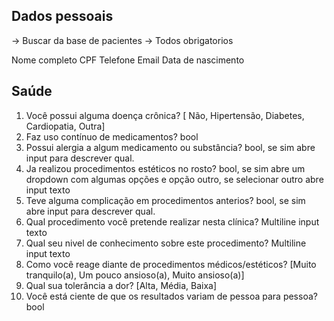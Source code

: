 ## Dados pessoais
-> Buscar da base de pacientes
-> Todos obrigatorios

Nome completo
CPF
Telefone
Email
Data de nascimento

## Saúde
1. Você possui alguma doença crônica? [ Não, Hipertensão, Diabetes, Cardiopatia, Outra]
2. Faz uso contínuo de medicamentos? bool
3. Possui alergia a algum medicamento ou substância? bool, se sim abre input para descrever qual.
4. Ja realizou procedimentos estéticos no rosto? bool, se sim abre um dropdown com algumas opções e opção outro, se selecionar outro abre input texto
5. Teve alguma complicação em procedimentos anterios? bool, se sim abre input para descrever qual.
6. Qual procedimento você pretende realizar nesta clínica? Multiline input texto
7. Qual seu nivel de conhecimento sobre este procedimento? Multiline input texto
8. Como você reage diante de procedimentos médicos/estéticos? [Muito tranquilo(a), Um pouco ansioso(a), Muito ansioso(a)]
9. Qual sua tolerância a dor? [Alta, Média, Baixa]
10. Você está ciente de que os resultados variam de pessoa para pessoa? bool

